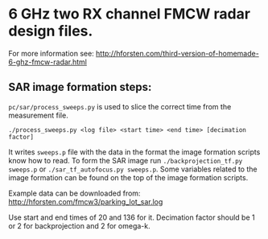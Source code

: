 # 6 GHz two RX channel FMCW radar design files.

For more information see: http://hforsten.com/third-version-of-homemade-6-ghz-fmcw-radar.html

## SAR image formation steps:

`pc/sar/process_sweeps.py` is used to slice the correct time from the measurement file.

`./process_sweeps.py <log file> <start time> <end time> [decimation factor]`

It writes `sweeps.p` file with the data in the format the image formation scripts know how to read.
To form the SAR image run `./backprojection_tf.py sweeps.p` or `./sar_tf_autofocus.py sweeps.p`.
Some variables related to the image formation can be found on the top of the image formation scripts.

Example data can be downloaded from: http://hforsten.com/fmcw3/parking_lot_sar.log

Use start and end times of 20 and 136 for it. Decimation factor should be 1 or
2 for backprojection and 2 for omega-k.
